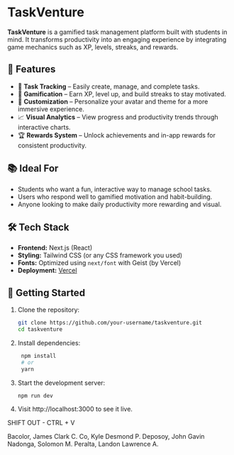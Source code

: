 # TaskVenture

**TaskVenture** is a gamified task management platform built with students in mind. It transforms productivity into an engaging experience by integrating game mechanics such as XP, levels, streaks, and rewards.

## 🚀 Features

- 🎯 **Task Tracking** – Easily create, manage, and complete tasks.
- 🧠 **Gamification** – Earn XP, level up, and build streaks to stay motivated.
- 🎨 **Customization** – Personalize your avatar and theme for a more immersive experience.
- 📈 **Visual Analytics** – View progress and productivity trends through interactive charts.
- 🏆 **Rewards System** – Unlock achievements and in-app rewards for consistent productivity.

## 📚 Ideal For

- Students who want a fun, interactive way to manage school tasks.
- Users who respond well to gamified motivation and habit-building.
- Anyone looking to make daily productivity more rewarding and visual.

## 🛠️ Tech Stack

- **Frontend:** Next.js (React)
- **Styling:** Tailwind CSS (or any CSS framework you used)
- **Fonts:** Optimized using `next/font` with Geist (by Vercel)
- **Deployment:** [Vercel](https://vercel.com)

## 🧪 Getting Started

1. Clone the repository:

   ```bash
   git clone https://github.com/your-username/taskventure.git
   cd taskventure
   
2. Install dependencies:
   ```bash
    npm install
    # or
    yarn

3. Start the development server:

   ```bash
   npm run dev

4. Visit http://localhost:3000 to see it live.


SHIFT OUT - CTRL + V 

Bacolor, James Clark C.
Co, Kyle Desmond P.
Deposoy, John Gavin
Nadonga, Solomon M.
Peralta, Landon Lawrence A.
